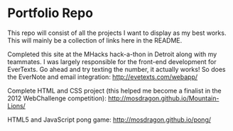 Portfolio Repo
=========

This repo will consist of all the projects I want to display as my best works. This will mainly be a collection of links here in the README.

Completed this site at the MHacks hack-a-thon in Detroit along with my teammates. I was largely responsible for the front-end development for EverTexts. Go ahead and try texting the number, it actually works! So does the EverNote and email integration: http://evetexts.com/webapp/ <br />

Complete HTML and CSS project (this helped me become a finalist in the 2012 WebChallenge competition): http://mosdragon.github.io/Mountain-Lions/ <br />

HTML5 and JavaScript pong game: http://mosdragon.github.io/pong/ <br/>
